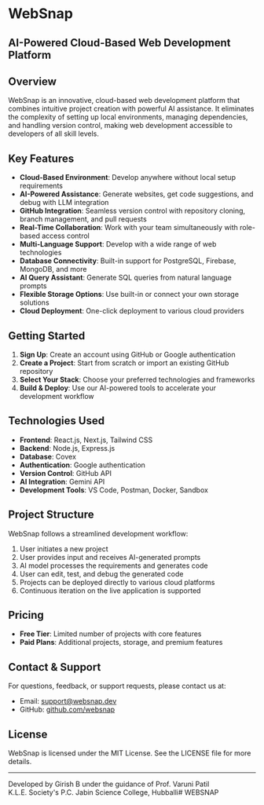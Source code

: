 # WebSnap

## AI-Powered Cloud-Based Web Development Platform

 

## Overview

WebSnap is an innovative, cloud-based web development platform that combines intuitive project creation with powerful AI assistance. It eliminates the complexity of setting up local environments, managing dependencies, and handling version control, making web development accessible to developers of all skill levels.

## Key Features

- **Cloud-Based Environment**: Develop anywhere without local setup requirements
- **AI-Powered Assistance**: Generate websites, get code suggestions, and debug with LLM integration
- **GitHub Integration**: Seamless version control with repository cloning, branch management, and pull requests
- **Real-Time Collaboration**: Work with your team simultaneously with role-based access control
- **Multi-Language Support**: Develop with a wide range of web technologies
- **Database Connectivity**: Built-in support for PostgreSQL, Firebase, MongoDB, and more
- **AI Query Assistant**: Generate SQL queries from natural language prompts
- **Flexible Storage Options**: Use built-in or connect your own storage solutions
- **Cloud Deployment**: One-click deployment to various cloud providers

## Getting Started

1. **Sign Up**: Create an account using GitHub or Google authentication
2. **Create a Project**: Start from scratch or import an existing GitHub repository
3. **Select Your Stack**: Choose your preferred technologies and frameworks
4. **Build & Deploy**: Use our AI-powered tools to accelerate your development workflow

## Technologies Used

- **Frontend**: React.js, Next.js, Tailwind CSS
- **Backend**: Node.js, Express.js
- **Database**: Covex
- **Authentication**: Google authentication
- **Version Control**: GitHub API
- **AI Integration**: Gemini API
- **Development Tools**: VS Code, Postman, Docker, Sandbox

## Project Structure

WebSnap follows a streamlined development workflow:

1. User initiates a new project
2. User provides input and receives AI-generated prompts
3. AI model processes the requirements and generates code
4. User can edit, test, and debug the generated code
5. Projects can be deployed directly to various cloud platforms
6. Continuous iteration on the live application is supported

## Pricing

- **Free Tier**: Limited number of projects with core features
- **Paid Plans**: Additional projects, storage, and premium features

## Contact & Support

For questions, feedback, or support requests, please contact us at:
- Email: support@websnap.dev
- GitHub: [github.com/websnap](https://github.com/websnap)

## License

WebSnap is licensed under the MIT License. See the LICENSE file for more details.

---

Developed by Girish B under the guidance of Prof. Varuni Patil  
K.L.E. Society's P.C. Jabin Science College, Hubballi#   W E B S N A P  
 